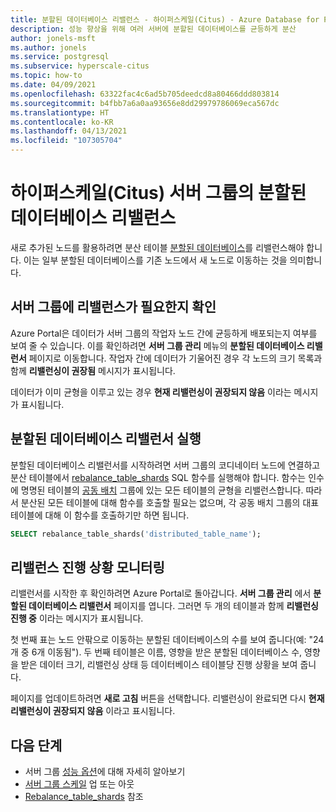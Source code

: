 ```yaml
---
title: 분할된 데이터베이스 리밸런스 - 하이퍼스케일(Citus) - Azure Database for PostgreSQL
description: 성능 향상을 위해 여러 서버에 분할된 데이터베이스를 균등하게 분산
author: jonels-msft
ms.author: jonels
ms.service: postgresql
ms.subservice: hyperscale-citus
ms.topic: how-to
ms.date: 04/09/2021
ms.openlocfilehash: 63322fac4c6ad5b705deedcd8a80466ddd803814
ms.sourcegitcommit: b4fbb7a6a0aa93656e8dd29979786069eca567dc
ms.translationtype: HT
ms.contentlocale: ko-KR
ms.lasthandoff: 04/13/2021
ms.locfileid: "107305704"
---
```

# <a name="rebalance-shards-in-hyperscale-citus-server-group"></a>하이퍼스케일(Citus) 서버 그룹의 분할된 데이터베이스 리밸런스

새로 추가된 노드를 활용하려면 분산 테이블 [분할된 데이터베이스](concepts-hyperscale-distributed-data.md#shards)를 리밸런스해야 합니다. 이는 일부 분할된 데이터베이스를 기존 노드에서 새 노드로 이동하는 것을 의미합니다.

## <a name="determine-if-the-server-group-needs-a-rebalance"></a>서버 그룹에 리밸런스가 필요한지 확인

Azure Portal은 데이터가 서버 그룹의 작업자 노드 간에 균등하게 배포되는지 여부를 보여 줄 수 있습니다. 이를 확인하려면 **서버 그룹 관리** 메뉴의 **분할된 데이터베이스 리밸런서** 페이지로 이동합니다. 작업자 간에 데이터가 기울어진 경우 각 노드의 크기 목록과 함께 **리밸런싱이 권장됨** 메시지가 표시됩니다.

데이터가 이미 균형을 이루고 있는 경우 **현재 리밸런싱이 권장되지 않음** 이라는 메시지가 표시됩니다.

## <a name="run-the-shard-rebalancer"></a>분할된 데이터베이스 리밸런서 실행

분할된 데이터베이스 리밸런서를 시작하려면 서버 그룹의 코디네이터 노드에 연결하고 분산 테이블에서 [rebalance_table_shards](reference-hyperscale-functions.md#rebalance_table_shards) SQL 함수를 실행해야 합니다. 함수는 인수에 명명된 테이블의 [공동 배치](concepts-hyperscale-colocation.md) 그룹에 있는 모든 테이블의 균형을 리밸런스합니다. 따라서 분산된 모든 테이블에 대해 함수를 호출할 필요는 없으며, 각 공동 배치 그룹의 대표 테이블에 대해 이 함수를 호출하기만 하면 됩니다.

```sql
SELECT rebalance_table_shards('distributed_table_name');
```

## <a name="monitor-rebalance-progress"></a>리밸런스 진행 상황 모니터링

리밸런서를 시작한 후 확인하려면 Azure Portal로 돌아갑니다. **서버 그룹 관리** 에서 **분할된 데이터베이스 리밸런서** 페이지를 엽니다. 그러면 두 개의 테이블과 함께 **리밸런싱 진행 중** 이라는 메시지가 표시됩니다.

첫 번째 표는 노드 안팎으로 이동하는 분할된 데이터베이스의 수를 보여 줍니다(예: "24개 중 6개 이동됨"). 두 번째 테이블은 이름, 영향을 받은 분할된 데이터베이스 수, 영향을 받은 데이터 크기, 리밸런싱 상태 등 데이터베이스 테이블당 진행 상황을 보여 줍니다.

페이지를 업데이트하려면 **새로 고침** 버튼을 선택합니다. 리밸런싱이 완료되면 다시 **현재 리밸런싱이 권장되지 않음** 이라고 표시됩니다.

## <a name="next-steps"></a>다음 단계

- 서버 그룹 [성능 옵션](concepts-hyperscale-configuration-options.md)에 대해 자세히 알아보기
- [서버 그룹 스케일](howto-hyperscale-scale-grow.md) 업 또는 아웃
- [Rebalance_table_shards](reference-hyperscale-functions.md#rebalance_table_shards) 참조
